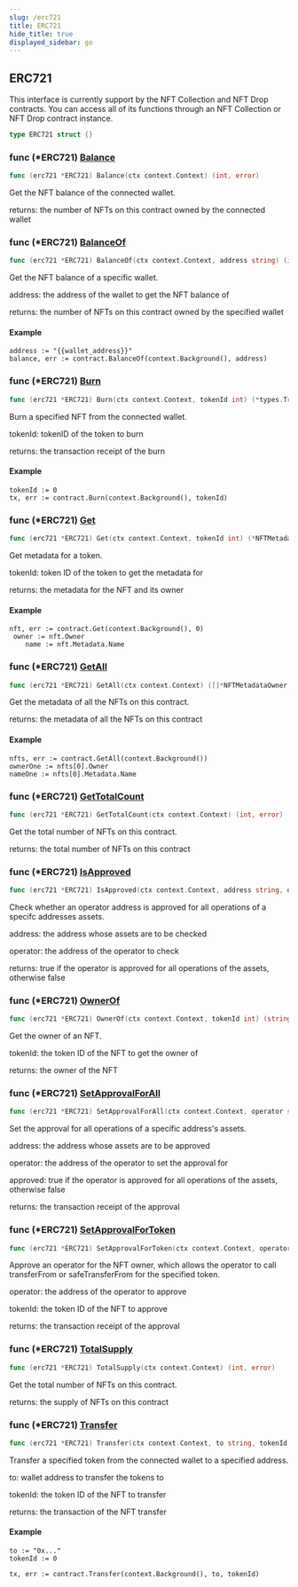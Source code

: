 ```yaml
---
slug: /erc721
title: ERC721
hide_title: true
displayed_sidebar: go
---
```


## ERC721

This interface is currently support by the NFT Collection and NFT Drop contracts\. You can access all of its functions through an NFT Collection or NFT Drop contract instance\.

```go
type ERC721 struct {}
```

### func \(\*ERC721\) [Balance](https://github.com/web3sdks/go-sdk/blob/main/web3sdks/erc721.go#L136)

```go
func (erc721 *ERC721) Balance(ctx context.Context) (int, error)
```

Get the NFT balance of the connected wallet\.

returns: the number of NFTs on this contract owned by the connected wallet

### func \(\*ERC721\) [BalanceOf](https://github.com/web3sdks/go-sdk/blob/main/web3sdks/erc721.go#L150)

```go
func (erc721 *ERC721) BalanceOf(ctx context.Context, address string) (int, error)
```

Get the NFT balance of a specific wallet\.

address: the address of the wallet to get the NFT balance of

returns: the number of NFTs on this contract owned by the specified wallet

#### Example

```
address := "{{wallet_address}}"
balance, err := contract.BalanceOf(context.Background(), address)
```

### func \(\*ERC721\) [Burn](https://github.com/web3sdks/go-sdk/blob/main/web3sdks/erc721.go#L208)

```go
func (erc721 *ERC721) Burn(ctx context.Context, tokenId int) (*types.Transaction, error)
```

Burn a specified NFT from the connected wallet\.

tokenId: tokenID of the token to burn

returns: the transaction receipt of the burn

#### Example

```
tokenId := 0
tx, err := contract.Burn(context.Background(), tokenId)
```

### func \(\*ERC721\) [Get](https://github.com/web3sdks/go-sdk/blob/main/web3sdks/erc721.go#L54)

```go
func (erc721 *ERC721) Get(ctx context.Context, tokenId int) (*NFTMetadataOwner, error)
```

Get metadata for a token\.

tokenId: token ID of the token to get the metadata for

returns: the metadata for the NFT and its owner

#### Example

```
nft, err := contract.Get(context.Background(), 0)
 owner := nft.Owner
	name := nft.Metadata.Name
```

### func \(\*ERC721\) [GetAll](https://github.com/web3sdks/go-sdk/blob/main/web3sdks/erc721.go#L80)

```go
func (erc721 *ERC721) GetAll(ctx context.Context) ([]*NFTMetadataOwner, error)
```

Get the metadata of all the NFTs on this contract\.

returns: the metadata of all the NFTs on this contract

#### Example

```
nfts, err := contract.GetAll(context.Background())
ownerOne := nfts[0].Owner
nameOne := nfts[0].Metadata.Name
```

### func \(\*ERC721\) [GetTotalCount](https://github.com/web3sdks/go-sdk/blob/main/web3sdks/erc721.go#L95)

```go
func (erc721 *ERC721) GetTotalCount(ctx context.Context) (int, error)
```

Get the total number of NFTs on this contract\.

returns: the total number of NFTs on this contract

### func \(\*ERC721\) [IsApproved](https://github.com/web3sdks/go-sdk/blob/main/web3sdks/erc721.go#L168)

```go
func (erc721 *ERC721) IsApproved(ctx context.Context, address string, operator string) (bool, error)
```

Check whether an operator address is approved for all operations of a specifc addresses assets\.

address: the address whose assets are to be checked

operator: the address of the operator to check

returns: true if the operator is approved for all operations of the assets, otherwise false

### func \(\*ERC721\) [OwnerOf](https://github.com/web3sdks/go-sdk/blob/main/web3sdks/erc721.go#L109)

```go
func (erc721 *ERC721) OwnerOf(ctx context.Context, tokenId int) (string, error)
```

Get the owner of an NFT\.

tokenId: the token ID of the NFT to get the owner of

returns: the owner of the NFT

### func \(\*ERC721\) [SetApprovalForAll](https://github.com/web3sdks/go-sdk/blob/main/web3sdks/erc721.go#L229)

```go
func (erc721 *ERC721) SetApprovalForAll(ctx context.Context, operator string, approved bool) (*types.Transaction, error)
```

Set the approval for all operations of a specific address's assets\.

address: the address whose assets are to be approved

operator: the address of the operator to set the approval for

approved: true if the operator is approved for all operations of the assets, otherwise false

returns: the transaction receipt of the approval

### func \(\*ERC721\) [SetApprovalForToken](https://github.com/web3sdks/go-sdk/blob/main/web3sdks/erc721.go#L249)

```go
func (erc721 *ERC721) SetApprovalForToken(ctx context.Context, operator string, tokenId int) (*types.Transaction, error)
```

Approve an operator for the NFT owner, which allows the operator to call transferFrom or safeTransferFrom for the specified token\.

operator: the address of the operator to approve

tokenId: the token ID of the NFT to approve

returns: the transaction receipt of the approval

### func \(\*ERC721\) [TotalSupply](https://github.com/web3sdks/go-sdk/blob/main/web3sdks/erc721.go#L122)

```go
func (erc721 *ERC721) TotalSupply(ctx context.Context) (int, error)
```

Get the total number of NFTs on this contract\.

returns: the supply of NFTs on this contract

### func \(\*ERC721\) [Transfer](https://github.com/web3sdks/go-sdk/blob/main/web3sdks/erc721.go#L186)

```go
func (erc721 *ERC721) Transfer(ctx context.Context, to string, tokenId int) (*types.Transaction, error)
```

Transfer a specified token from the connected wallet to a specified address\.

to: wallet address to transfer the tokens to

tokenId: the token ID of the NFT to transfer

returns: the transaction of the NFT transfer

#### Example

```
to := "0x..."
tokenId := 0

tx, err := contract.Transfer(context.Background(), to, tokenId)
```
